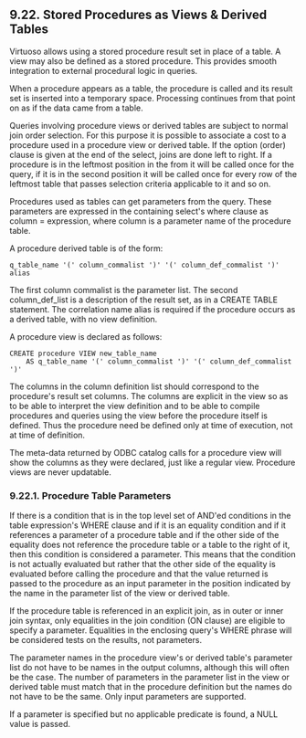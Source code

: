 <div id="spasviewsandtables" class="section">

<div class="titlepage">

<div>

<div>

## 9.22. Stored Procedures as Views & Derived Tables

</div>

</div>

</div>

Virtuoso allows using a stored procedure result set in place of a table.
A view may also be defined as a stored procedure. This provides smooth
integration to external procedural logic in queries.

When a procedure appears as a table, the procedure is called and its
result set is inserted into a temporary space. Processing continues from
that point on as if the data came from a table.

Queries involving procedure views or derived tables are subject to
normal join order selection. For this purpose it is possible to
associate a cost to a procedure used in a procedure view or derived
table. If the option (order) clause is given at the end of the select,
joins are done left to right. If a procedure is in the leftmost position
in the from it will be called once for the query, if it is in the second
position it will be called once for every row of the leftmost table that
passes selection criteria applicable to it and so on.

Procedures used as tables can get parameters from the query. These
parameters are expressed in the containing select's where clause as
column = expression, where column is a parameter name of the procedure
table.

A procedure derived table is of the form:

``` programlisting
q_table_name '(' column_commalist ')' '(' column_def_commalist ')' alias
```

The first column commalist is the parameter list. The second
column_def_list is a description of the result set, as in a CREATE TABLE
statement. The correlation name alias is required if the procedure
occurs as a derived table, with no view definition.

A procedure view is declared as follows:

``` programlisting
CREATE procedure VIEW new_table_name
    AS q_table_name '(' column_commalist ')' '(' column_def_commalist ')'
```

The columns in the column definition list should correspond to the
procedure's result set columns. The columns are explicit in the view so
as to be able to interpret the view definition and to be able to compile
procedures and queries using the view before the procedure itself is
defined. Thus the procedure need be defined only at time of execution,
not at time of definition.

The meta-data returned by ODBC catalog calls for a procedure view will
show the columns as they were declared, just like a regular view.
Procedure views are never updatable.

<div id="proctabparams" class="section">

<div class="titlepage">

<div>

<div>

### 9.22.1. Procedure Table Parameters

</div>

</div>

</div>

If there is a condition that is in the top level set of AND'ed
conditions in the table expression's WHERE clause and if it is an
equality condition and if it references a parameter of a procedure table
and if the other side of the equality does not reference the procedure
table or a table to the right of it, then this condition is considered a
parameter. This means that the condition is not actually evaluated but
rather that the other side of the equality is evaluated before calling
the procedure and that the value returned is passed to the procedure as
an input parameter in the position indicated by the name in the
parameter list of the view or derived table.

If the procedure table is referenced in an explicit join, as in outer or
inner join syntax, only equalities in the join condition (ON clause) are
eligible to specify a parameter. Equalities in the enclosing query's
WHERE phrase will be considered tests on the results, not parameters.

The parameter names in the procedure view's or derived table's parameter
list do not have to be names in the output columns, although this will
often be the case. The number of parameters in the parameter list in the
view or derived table must match that in the procedure definition but
the names do not have to be the same. Only input parameters are
supported.

If a parameter is specified but no applicable predicate is found, a NULL
value is passed.

</div>

</div>
